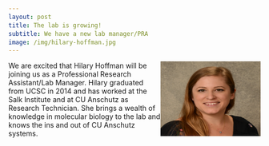 ```yaml
---
layout: post
title: The lab is growing!
subtitle: We have a new lab manager/PRA
image: /img/hilary-hoffman.jpg
---
```

<img align="right" src="/img/hilary-hoffman.jpg" style="width:200px !important;height:150px !important;" />
We are excited that Hilary Hoffman will be joining us as a Professional Research Assistant/Lab Manager. Hilary graduated from UCSC in 2014 and has worked at the Salk Institute and at CU Anschutz as Research Technician. She brings a wealth of knowledge in molecular biology to the lab and knows the ins and out of CU Anschutz systems. 
<br>
<br>

